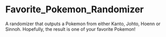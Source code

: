 # Favorite_Pokemon_Randomizer
A randomizer that outputs a Pokemon from either Kanto, Johto, Hoenn or Sinnoh. Hopefully, the result is one of your favorite Pokemon!
